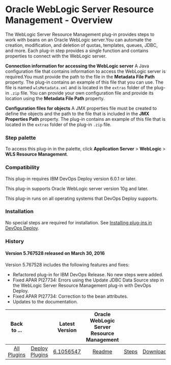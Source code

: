 
# Oracle WebLogic Server Resource Management - Overview

The WebLogic Server Resource Management plug-in provides steps to work with beans on an Oracle WebLogic server.You can automate the creation, modification, and deletion of quotas, templates, queues, JDBC, and more. Each plug-in step provides a single function and contains properties to connect with the WebLogic server.

**Connection information for accessing the WebLogic server** A Java configuration file that contains information to access the WebLogic server is required.You must provide the path to the file in the **Metadata File Path** property. The plug-in contains an example of this file that you can use. The file is named `wlsMetadata.xml` and is located in the `extras` folder of the plug-in `.zip` file. You can provide your own configuration file and provide its location using the **Metadata File Path** property.

**Configuration files for objects** A JMX properties file must be created to define the objects and the path to the file that is included in the **JMX Properties Path** property. The plug-in contains an example of this file that is located in the `extras` folder of the plug-in `.zip` file.


### Step palette

To access this plug-in in the palette, click **Application Server** > **WebLogic** > **WLS Resource Management**.

### Compatibility

This plug-in requires IBM DevOps Deploy version 6.0.1 or later.

This plug-in supports Oracle WebLogic server version 10g and later.

This plug-in runs on all operating systems that DevOps Deploy supports.

### Installation

No special steps are required for installation. See [Installing plug-ins in DevOps Deploy](https://community.ibm.com/community/user/wasdevops/blogs/laurel-dickson-bull1/2022/06/13/install-plugins "Installing plug-ins in DevOps Deploy").

### History

#### Version 5.767528 released on March 30, 2016

Version 5.767528 includes the following features and fixes:

* Refactored plug-in for IBM DevOps Release. No new steps were added.
* Fixed APAR PI27734: Errors using the Update JDBC Data Source step in the WebLogic Server Resource Management plug-in with DevOps Deploy.
* Fixed APAR PI27734: Correction to the bean attributes.
* Updates to the documentation.

|Back to ...||Latest Version|Oracle WebLogic Server Resource Management |||
| :---: | :---: | :---: | :---: | :---: | :---: |
|[All Plugins](../../index.md)|[Deploy Plugins](../README.md)|[6.1056547](https://raw.githubusercontent.com/UrbanCode/IBM-UCD-PLUGINS/main/files/plugin-air-WLS-Resource-Management/plugin-air-WLS-Resource-Management-6.1056547.zip)|[Readme](README.md)|[Steps](steps.md)|[Downloads](downloads.md)|

